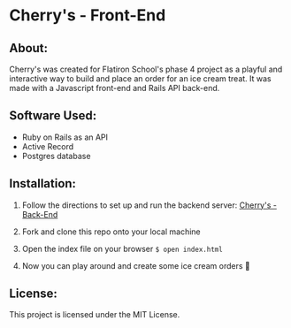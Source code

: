 # Cherry's - Front-End

## About:
Cherry's was created for Flatiron School's phase 4 project as a playful and interactive way to build and place an order for an ice cream treat. It was made with a Javascript front-end and Rails API back-end. 

## Software Used:
* Ruby on Rails as an API
* Active Record
* Postgres database

## Installation:
1. Follow the directions to set up and run the backend server: [Cherry's - Back-End](https://github.com/madelinemc/cherrys-back-end)

2. Fork and clone this repo onto your local machine

3. Open the index file on your browser
```$ open index.html```
    
4. Now you can play around and create some ice cream orders 🍦

## License:
This project is licensed under the MIT License.
